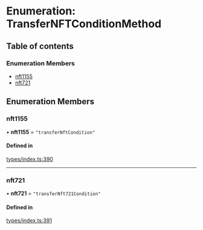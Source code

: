# Enumeration: TransferNFTConditionMethod

## Table of contents

### Enumeration Members

- [nft1155](TransferNFTConditionMethod.md#nft1155)
- [nft721](TransferNFTConditionMethod.md#nft721)

## Enumeration Members

### nft1155

• **nft1155** = ``"transferNftCondition"``

#### Defined in

[types/index.ts:390](https://github.com/nevermined-io/components-catalog/blob/968dc56/lib/src/types/index.ts#L390)

___

### nft721

• **nft721** = ``"transferNft721Condition"``

#### Defined in

[types/index.ts:391](https://github.com/nevermined-io/components-catalog/blob/968dc56/lib/src/types/index.ts#L391)
